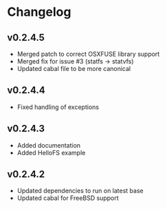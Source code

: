 Changelog
=========

v0.2.4.5
--------

- Merged patch to correct OSXFUSE library support
- Merged fix for issue #3 (statfs -> statvfs)
- Updated cabal file to be more canonical

v0.2.4.4
--------

- Fixed handling of exceptions

v0.2.4.3
--------

- Added documentation
- Added HelloFS example

v0.2.4.2
--------

- Updated dependencies to run on latest base
- Updated cabal for FreeBSD support

